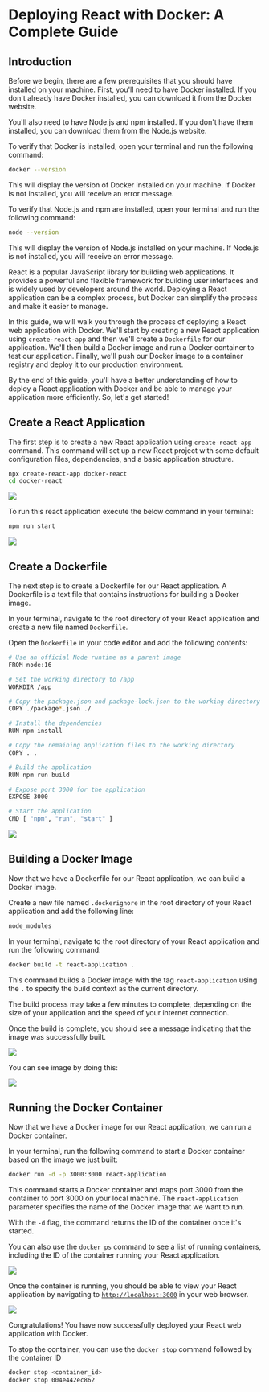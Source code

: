 
# Deploying React with Docker: A Complete Guide

## Introduction

Before we begin, there are a few prerequisites that you should have installed on your machine. First, you'll need to have Docker installed. If you don't already have Docker installed, you can download it from the Docker website.

You'll also need to have Node.js and npm installed. If you don't have them installed, you can download them from the Node.js website.

To verify that Docker is installed, open your terminal and run the following command:

```bash
docker --version
```

This will display the version of Docker installed on your machine. If Docker is not installed, you will receive an error message.

To verify that Node.js and npm are installed, open your terminal and run the following command:

```bash
node --version
```

This will display the version of Node.js installed on your machine. If Node.js is not installed, you will receive an error message.

React is a popular JavaScript library for building web applications. It provides a powerful and flexible framework for building user interfaces and is widely used by developers around the world. Deploying a React application can be a complex process, but Docker can simplify the process and make it easier to manage.

In this guide, we will walk you through the process of deploying a React web application with Docker. We'll start by creating a new React application using `create-react-app` and then we'll create a `Dockerfile` for our application. We'll then build a Docker image and run a Docker container to test our application. Finally, we'll push our Docker image to a container registry and deploy it to our production environment.

By the end of this guide, you'll have a better understanding of how to deploy a React application with Docker and be able to manage your application more efficiently. So, let's get started!

## **Create a React Application**

The first step is to create a new React application using `create-react-app` command. This command will set up a new React project with some default configuration files, dependencies, and a basic application structure.

```bash
npx create-react-app docker-react
cd docker-react
```

![](https://cdn.hashnode.com/res/hashnode/image/upload/v1680939741920/e092ffbb-ccd9-41ff-a43b-e0468f39ef10.png)

To run this react application execute the below command in your terminal:

```bash
npm run start
```

![](https://cdn.hashnode.com/res/hashnode/image/upload/v1680940175138/75982385-c457-42a9-9205-f203474ceb7c.png)

## **Create a Dockerfile**

The next step is to create a Dockerfile for our React application. A Dockerfile is a text file that contains instructions for building a Docker image.

In your terminal, navigate to the root directory of your React application and create a new file named `Dockerfile`.

Open the `Dockerfile` in your code editor and add the following contents:

```bash
# Use an official Node runtime as a parent image
FROM node:16

# Set the working directory to /app
WORKDIR /app

# Copy the package.json and package-lock.json to the working directory
COPY ./package*.json ./

# Install the dependencies
RUN npm install

# Copy the remaining application files to the working directory
COPY . .

# Build the application
RUN npm run build

# Expose port 3000 for the application
EXPOSE 3000

# Start the application
CMD [ "npm", "run", "start" ]
```

![](https://cdn.hashnode.com/res/hashnode/image/upload/v1680941491565/b851a85a-4d83-4a54-8f68-516f1f7f9948.png)

## Building a Docker Image

Now that we have a Dockerfile for our React application, we can build a Docker image.

Create a new file named `.dockerignore` in the root directory of your React application and add the following line:

```bash
node_modules
```

In your terminal, navigate to the root directory of your React application and run the following command:

```bash
docker build -t react-application .
```

This command builds a Docker image with the tag `react-application` using the `.` to specify the build context as the current directory.

The build process may take a few minutes to complete, depending on the size of your application and the speed of your internet connection.

Once the build is complete, you should see a message indicating that the image was successfully built.

![](https://cdn.hashnode.com/res/hashnode/image/upload/v1680942266760/d82a51a4-f5ed-464c-934d-fbee5e8fc4a7.png)

You can see image by doing this:

![](https://cdn.hashnode.com/res/hashnode/image/upload/v1680942701739/0e4f9cce-9826-4d29-bbb7-a05b0e1a37e4.png)

## Running the Docker Container

Now that we have a Docker image for our React application, we can run a Docker container.

In your terminal, run the following command to start a Docker container based on the image we just built:

```bash
docker run -d -p 3000:3000 react-application
```

This command starts a Docker container and maps port 3000 from the container to port 3000 on your local machine. The `react-application` parameter specifies the name of the Docker image that we want to run.

With the `-d` flag, the command returns the ID of the container once it's started.

You can also use the `docker ps` command to see a list of running containers, including the ID of the container running your React application.

![](https://cdn.hashnode.com/res/hashnode/image/upload/v1680944158733/90854071-ac6f-4203-88d7-fc98a0fb87c6.png)

Once the container is running, you should be able to view your React application by navigating to [`http://localhost:3000`](http://localhost:3000) in your web browser.

![](https://cdn.hashnode.com/res/hashnode/image/upload/v1680944180516/4d5e47ca-3790-4dbb-a673-8f9b0c2bb8da.png)

Congratulations! You have now successfully deployed your React web application with Docker.

To stop the container, you can use the `docker stop` command followed by the container ID

```bash
docker stop <container_id>
docker stop 004e442ec862
```




